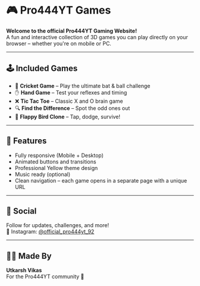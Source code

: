 # 🎮 Pro444YT Games

**Welcome to the official Pro444YT Gaming Website!**  
A fun and interactive collection of 3D games you can play directly on your browser – whether you're on mobile or PC.

---

## 🕹 Included Games
- 🏏 **Cricket Game** – Play the ultimate bat & ball challenge
- ✋ **Hand Game** – Test your reflexes and timing
- ❌ **Tic Tac Toe** – Classic X and O brain game
- 🔍 **Find the Difference** – Spot the odd ones out
- 🐤 **Flappy Bird Clone** – Tap, dodge, survive!

---

## 🌟 Features
- Fully responsive (Mobile + Desktop)
- Animated buttons and transitions
- Professional Yellow theme design
- Music ready (optional)
- Clean navigation – each game opens in a separate page with a unique URL

---

## 📱 Social
Follow for updates, challenges, and more!  
📸 Instagram: [@official_pro444yt_92](https://instagram.com/official_pro444yt_92)

---

## 👨‍💻 Made By
**Utkarsh Vikas**  
For the Pro444YT community 💛  
